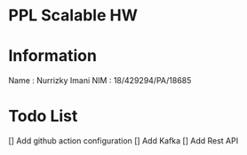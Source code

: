 # PPL Scalable HW 

# Information
Name : Nurrizky Imani
NIM : 18/429294/PA/18685

# Todo List
[] Add github action configuration
[] Add Kafka 
[] Add Rest API